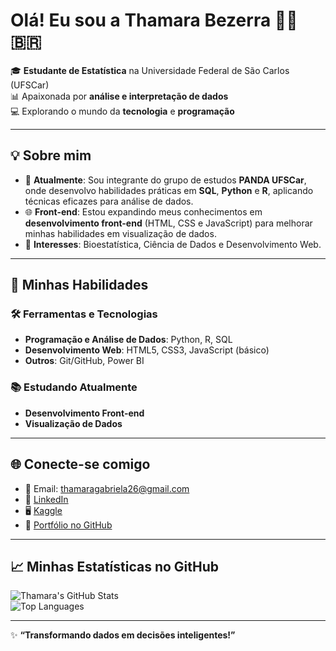 # Olá! Eu sou a Thamara Bezerra 👩‍💻 🇧🇷  

🎓 **Estudante de Estatística** na Universidade Federal de São Carlos (UFSCar)  
📊 Apaixonada por **análise e interpretação de dados**  
💻 Explorando o mundo da **tecnologia** e **programação**  

---

## 💡 Sobre mim  

- 📘 **Atualmente**: Sou integrante do grupo de estudos **PANDA UFSCar**, onde desenvolvo habilidades práticas em **SQL**, **Python** e **R**, aplicando técnicas eficazes para análise de dados.  
- 🌐 **Front-end**: Estou expandindo meus conhecimentos em **desenvolvimento front-end** (HTML, CSS e JavaScript) para melhorar minhas habilidades em visualização de dados.  
- 🚀 **Interesses**: Bioestatística, Ciência de Dados e Desenvolvimento Web.  

---

## 🔧 Minhas Habilidades  

### 🛠️ Ferramentas e Tecnologias  
- **Programação e Análise de Dados**: Python, R, SQL  
- **Desenvolvimento Web**: HTML5, CSS3, JavaScript (básico)  
- **Outros**: Git/GitHub, Power BI  

### 📚 Estudando Atualmente  
- **Desenvolvimento Front-end**  
- **Visualização de Dados**  

---

## 🌐 Conecte-se comigo  

- 📧 Email: thamaragabriela26@gmail.com  
- 💼 [LinkedIn](https://www.linkedin.com/in/thamaragbezerra/)  
- 🖥️ [Kaggle](https://www.kaggle.com/thamaracrispim)  
- 📂 [Portfólio no GitHub](https://github.com/ThamaraCrispim)  

---

## 📈 Minhas Estatísticas no GitHub  

![Thamara's GitHub Stats](https://github-readme-stats.vercel.app/api?username=ThamaraCrispim&show_icons=true&theme=radical)  
![Top Languages](https://github-readme-stats.vercel.app/api/top-langs/?username=ThamaraCrispim&layout=compact&theme=radical)  

---

✨ **“Transformando dados em decisões inteligentes!”**  
